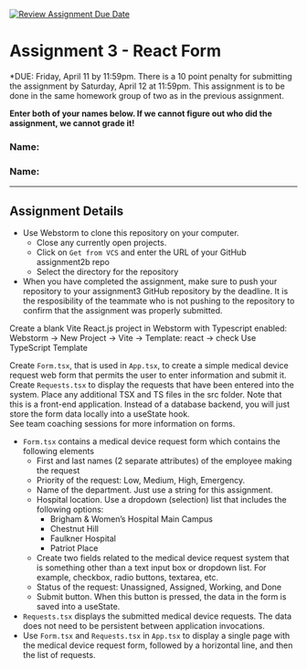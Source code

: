 [![Review Assignment Due Date](https://classroom.github.com/assets/deadline-readme-button-22041afd0340ce965d47ae6ef1cefeee28c7c493a6346c4f15d667ab976d596c.svg)](https://classroom.github.com/a/z2hqB6bT)
# Assignment 3 - React Form
*DUE: Friday, April 11 by 11:59pm. There is a 10 point penalty for submitting the assignment by Saturday, April 12 at 11:59pm.
This assignment is to be done in the same homework group of two as in the previous assignment.

**Enter both of your names below. If we cannot figure out who did the assignment, we cannot grade it!**
### Name: 
### Name: 
---
## Assignment Details
* Use Webstorm to clone this repository on your computer.
  * Close any currently open projects.
  * Click on `Get from VCS` and enter the URL of your GitHub assignment2b repo
  * Select the directory for the repository
* When you have completed the assignment, make sure to push your repository to your assignment3 GitHub repository by the deadline.
  It is the resposibility of the teammate who is not pushing to the repository to confirm that the assignment was properly
  submitted.

Create a blank Vite React.js project in Webstorm with Typescript enabled:  
Webstorm -> New Project -> Vite -> Template: react -> check Use TypeScript Template

Create `Form.tsx`, that is used in `App.tsx`, to create a simple medical device request web form that permits the
user to enter information and submit it. Create `Requests.tsx` to display the requests that have been entered into
the system. Place any additional TSX and TS files in the src folder. Note that this is a front-end application.
Instead of a database backend, you will just store the form data locally into a useState hook.  
See team coaching sessions for more information on forms. 

* `Form.tsx` contains a medical device request form which contains the following elements
  *	First and last names (2 separate attributes) of the employee making the request
  *	Priority of the request: Low, Medium, High, Emergency. 
  *	Name of the department. Just use a string for this assignment.
  *	Hospital location. Use a dropdown (selection) list that includes the following options:
    *	Brigham & Women’s Hospital Main Campus
    *	Chestnut Hill
    *	Faulkner Hospital
    *	Patriot Place
  *	Create two fields related to the medical device request system that is something other than a text input box or dropdown list.
    For example, checkbox, radio buttons, textarea, etc.
  *	Status of the request: Unassigned, Assigned, Working, and Done
  *	Submit button. When this button is pressed, the data in the form is saved into a useState.
* `Requests.tsx` displays the submitted medical device requests. The data does not need to be persistent between application invocations.
* Use `Form.tsx` and `Requests.tsx` in `App.tsx` to display a single page with the medical device request form, followed
  by a horizontal line, and then the list of requests.
  
